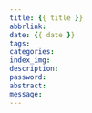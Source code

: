 ```yaml
---
title: {{ title }}
abbrlink:
date: {{ date }}
tags:
categories:
index_img:
description:
password:
abstract:
message:
---
```

